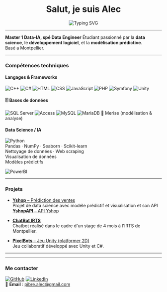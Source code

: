 <h1 align="center">Salut, je suis Alec</h1>
<p align="center">
  <img src="https://readme-typing-svg.herokuapp.com?font=Fira+Code&size=22&pause=1000&color=00F7FF&width=500&lines=Étudiant+en+Master+1+Data+%F0%9F%93%9A;Passionné+par+la+donnée+%F0%9F%A7%91%E2%80%8D%F0%9F%92%BB" alt="Typing SVG" />
</p>

---

**Master 1 Data-IA, spé Data Engineer** 
Étudiant passionné par la **data science**, le **développement logiciel**, et la **modélisation prédictive**.  
Basé a Montpellier.

---

### Compétences techniques

#### Langages & Frameworks
![C++](https://img.shields.io/badge/-C++-00599C?style=flat&logo=cplusplus&logoColor=white)
![C#](https://img.shields.io/badge/-C%23-239120?style=flat&logo=csharp&logoColor=white)
![HTML](https://img.shields.io/badge/-HTML5-E34F26?style=flat&logo=html5&logoColor=white)
![CSS](https://img.shields.io/badge/-CSS3-1572B6?style=flat&logo=css3)
![JavaScript](https://img.shields.io/badge/-JavaScript-F7DF1E?style=flat&logo=javascript&logoColor=black)
![PHP](https://img.shields.io/badge/-PHP-777BB4?style=flat&logo=php&logoColor=white)
![Symfony](https://img.shields.io/badge/-Symfony-000000?style=flat&logo=symfony)
![Unity](https://img.shields.io/badge/-Unity-000000?style=flat&logo=unity&logoColor=white)

#### 🗄️ Bases de données
![SQL Server](https://img.shields.io/badge/-SQL%20Server-CC2927?style=flat&logo=microsoftsqlserver&logoColor=white)
![Access](https://img.shields.io/badge/-MS%20Access-A4373A?style=flat&logo=microsoft-access&logoColor=white)
![MySQL](https://img.shields.io/badge/-MySQL-4479A1?style=flat&logo=mysql&logoColor=white)
![MariaDB](https://img.shields.io/badge/-MariaDB-003545?style=flat&logo=mariadb&logoColor=white)
🧠 Merise (modélisation & analyse)

#### Data Science / IA
![Python](https://img.shields.io/badge/-Python-3776AB?style=flat&logo=python&logoColor=white)  
Pandas · NumPy · Seaborn · Scikit-learn  
Nettoyage de données · Web scraping  
Visualisation de données  
Modèles prédictifs

![PowerBI](https://img.shields.io/badge/-PowerBI-F2C811?style=flat&logo=microsoft-power-bi&logoColor=black)

---

### Projets

- [**Yshop** – Prédiction des ventes](https://github.com/Alec34pi/Yshop)  
  Projet de data science avec modéle prédictif et visualisation et son API
  [**YshopAPI** – API Yshop](https://github.com/Alec34pi/YshopAPI)  

- [**ChatBot IRTS**](https://github.com/Alec34pi/chatBotFAIREESS)  
  Chatbot réalisé dans le cadre d'un stage de 4 mois à l'IRTS de Montpellier.

- [**PixelBots** – Jeu Unity (platformer 2D)](https://github.com/Alec34pi/PixelBots)  
  Jeu collaboratif développé avec Unity et C#.

---

---

### Me contacter

[![GitHub](https://img.shields.io/badge/-GitHub-181717?style=flat&logo=github&logoColor=white)](https://github.com/Alec34pi)
[![LinkedIn](https://img.shields.io/badge/-LinkedIn-blue?style=flat&logo=linkedin&logoColor=white)](https://www.linkedin.com/in/pibre-alec/)  
📧 **Email** : pibre.alec@gmail.com
